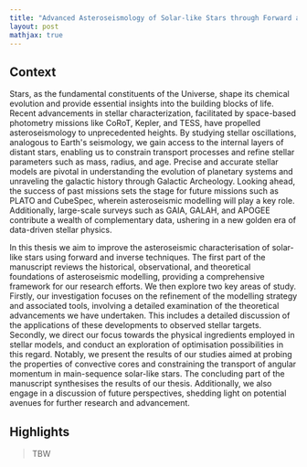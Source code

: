 ```yaml
---
title: "Advanced Asteroseismology of Solar-like Stars through Forward and Inverse Techniques"
layout: post
mathjax: true
---
```


<!-- excerpt-end -->

## Context

Stars, as the fundamental constituents of the Universe, shape its chemical evolution and provide essential insights into the building blocks of life. Recent advancements in stellar characterization, facilitated by space-based photometry missions like CoRoT, Kepler, and TESS, have propelled asteroseismology to unprecedented heights. By studying stellar oscillations, analogous to Earth's seismology, we gain access to the internal layers of distant stars, enabling us to constrain transport processes and refine stellar parameters such as mass, radius, and age. Precise and accurate stellar models are pivotal in understanding the evolution of planetary systems and unraveling the galactic history through Galactic Archeology. Looking ahead, the success of past missions sets the stage for future missions such as PLATO and CubeSpec, wherein asteroseismic modelling will play a key role. Additionally, large-scale surveys such as GAIA, GALAH, and APOGEE contribute a wealth of complementary data, ushering in a new golden era of data-driven stellar physics.

In this thesis we aim to improve the asteroseismic characterisation of solar-like stars using forward and inverse techniques. The first part of the manuscript reviews the historical, observational, and theoretical foundations of asteroseismic modelling, providing a comprehensive framework for our research efforts. We then explore two key areas of study. Firstly, our investigation focuses on the refinement of the modelling strategy and associated tools, involving a detailed examination of the theoretical advancements we have undertaken. This includes a detailed discussion of the applications of these developments to observed stellar targets. Secondly, we direct our focus towards the physical ingredients employed in stellar models, and conduct an exploration of optimisation possibilities in this regard. Notably, we present the results of our studies aimed at probing the properties of convective cores and constraining the transport of angular momentum in main-sequence solar-like stars. The concluding part of the manuscript synthesises the results of our thesis. Additionally, we also engage in a discussion of future perspectives, shedding light on potential avenues for further research and advancement.



## Highlights

> TBW


